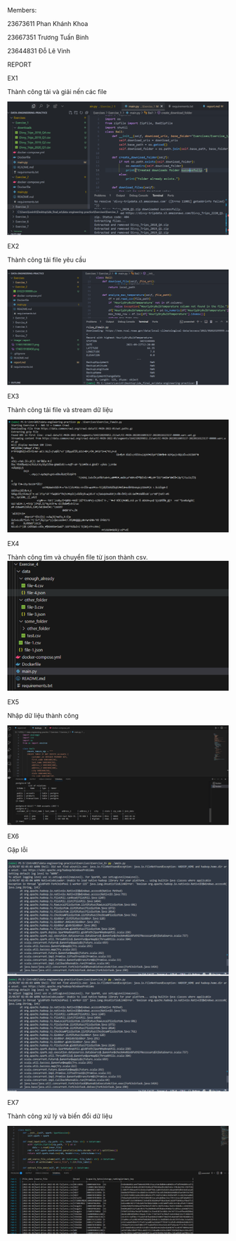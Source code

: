 Members:

23673611 Phan Khánh Khoa

23667351 Trương Tuấn Binh

23644831 Đỗ Lê Vinh

REPORT

EX1

Thành công tải và giải nến các file

![1746519180450](image/report/1746519180450.png)

EX2

Thành công tải file yêu cầu

![1746519545186](image/report/1746519545186.png)

EX3

Thành công tải file và stream dữ liệu

![1746555240672](image/report/1746555240672.png)

EX4

Thành công tìm và chuyển file từ json thành csv.![1746555284194](image/report/1746555284194.png)

EX5

Nhập dữ liệu thành công

![1746541806](image/report/1746541806.png)

EX6

Gặp lỗi

![1746558416398](image/report/1746558416398.png)![1746558416398](image/report/1746558416398.png)

EX7

Thành công xử lý và biến đổi dữ liệu

![1746542087](image/report/1746542087.png)
